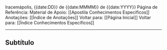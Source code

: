 Iracemápolis, {{date:DD}} de {{date:MMMM}} de {{date:YYYY}}
Página de Referência:
Material de Apoio: [[Apostila Conhecimentos Específicos]]
Anotações: [[Índice de Anotações]]
Voltar para: [[Página Inicial]]
Voltar para: [[Índice Conhecimentos Específicos]]
___________________
## 

## Subtítulo

